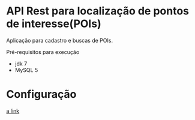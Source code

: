 API Rest para localização de pontos de interesse(POIs)
======================================================

Aplicação para cadastro e buscas de POIs.

Pré-requisitos para execução

 * jdk 7
 * MySQL 5

Configuração
======================================================
[a link](https://github.com/danielcoelho11/xy-inc/blob/master/sqlScripts/POI_Script.sql)
